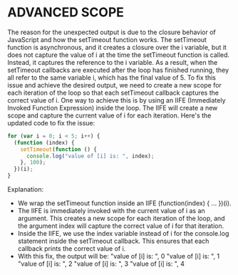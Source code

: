 # ADVANCED SCOPE

The reason for the unexpected output is due to the closure behavior of JavaScript and how the setTimeout function works. The setTimeout function is asynchronous, and it creates a closure over the i variable, but it does not capture the value of i at the time the setTimeout function is called. Instead, it captures the reference to the i variable.
As a result, when the setTimeout callbacks are executed after the loop has finished running, they all refer to the same variable i, which has the final value of 5.
To fix this issue and achieve the desired output, we need to create a new scope for each iteration of the loop so that each setTimeout callback captures the correct value of i. One way to achieve this is by using an IIFE (Immediately Invoked Function Expression) inside the loop. The IIFE will create a new scope and capture the current value of i for each iteration.
Here's the updated code to fix the issue:

```javascript
for (var i = 0; i < 5; i++) {
  (function (index) {
    setTimeout(function () {
      console.log("value of [i] is: ", index);
    }, 100);
  })(i);
}
```
Explanation:

- We wrap the setTimeout function inside an IIFE (function(index) { ... })(i).
- The IIFE is immediately invoked with the current value of i as an argument. This creates a new scope for each iteration of the loop, and the argument index will capture the correct value of i for that iteration.
- Inside the IIFE, we use the index variable instead of i for the console.log statement inside the setTimeout callback. This ensures that each callback prints the correct value of i.
- With this fix, the output will be:  "value of [i] is: ", 0 "value of [i] is: ", 1 "value of [i] is: ", 2 "value of [i] is: ", 3 "value of [i] is: ", 4
